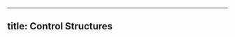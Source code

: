 <!--

DO NOT EDIT THIS FILE

Edit exercises_w_sol/flow/index.md, and run
make exercises/flow/index.md
instead.
-->

---
title: Control Structures
---